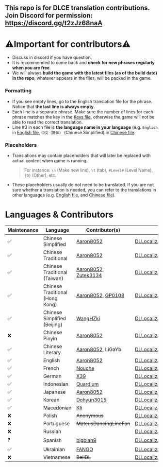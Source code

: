 ## This repo is for DLCE translation contributions. Join Discord for permission: https://discord.gg/t2zJz68naA
# ⚠️Important for contributors⚠️
- Discuss in discord if you have question.
- It is recommended to come back and **check for new phrases regularly when you are free**.
- We will always **build the game with the latest files (as of the build date) in the repo**, whatever appears in the files, will be packed in the game.
### Formatting
- If you see empty lines, go to the English translation file for the phrase. Notice that **the last line is always empty**.
- Each line is a separate phrase. Make sure the number of lines for each phrase matches the key in the [Keys file](/DLLocalization_Keys.bytes), otherwise the game will not be able to read the correct translation.
- Line #3 in each file is **the language name in your language** (e.g. `English` in [English file](/DLLocalization_English.bytes), `中文（简体）` (Chinese Simplified) in [Chinese file](/DLLocalization_ChineseSimplified.bytes).
### Placeholders
- Translations may contain placeholders that will later be replaced with actual content when game is running.
  > For instance: `\n` (Make new line), `\t` (tab), `#Level#` (Level Name), `{0}` (Other), etc.
- These placeholders usually do not need to be translated. If you are not sure whether a translation is needed, you can refer to the translations in other languages (e.g. [English file](/DLLocalization_English.bytes), and [Chinese file](/DLLocalization_ChineseSimplified.bytes)).
  
# Languages & Contributors
| Maintenance | Language | Contributor(s) | File |
| --------- | --------- | ---------------- | ------ |
| ✅ | Chinese Simplified | [Aaron8052](https://github.com/Aaron8052) | [DLLocalization_ChineseSimplified.bytes](https://github.com/DL-Community/DLCE-Translations/blob/main/DLLocalization_ChineseSimplified.bytes) |
| ✅ | Chinese Traditional | [Aaron8052](https://github.com/Aaron8052) | [DLLocalization_ChineseTradMainland.bytes](https://github.com/DL-Community/DLCE-Translations/blob/main/DLLocalization_ChineseTradMainland.bytes) |
| ✅ | Chinese Traditional (Taiwan) | [Aaron8052](https://github.com/Aaron8052), [Zutek3134](https://github.com/Zutek3134) | [DLLocalization_ChineseTraditional.bytes](https://github.com/DL-Community/DLCE-Translations/blob/main/DLLocalization_ChineseTraditional.bytes) |
| ✅ | Chinese Traditional (Hong Kong) | [Aaron8052](https://github.com/Aaron8052), [GP0108](https://github.com/GP0108) | [DLLocalization_CantoneseHK.bytes](https://github.com/DL-Community/DLCE-Translations/blob/main/DLLocalization_CantoneseHK.bytes) |
| ✅ | Chinese Simplified (Beijing) | [WangHZki](https://github.com/WangHZki) | [DLLocalization_ChineseBeijing.bytes](https://github.com/DL-Community/DLCE-Translations/blob/main/DLLocalization_ChineseBeijing.bytes) |
| ❌ | Chinese Pinyin | [Aaron8052](https://github.com/Aaron8052) | [DLLocalization_Pinyin.bytes](https://github.com/DL-Community/DLCE-Translations/blob/main/DLLocalization_Pinyin.bytes) |
| ✅ | Chinese Literary | [Aaron8052](https://github.com/Aaron8052), LiGaYb | [DLLocalization_ChineseClassical.bytes](https://github.com/DL-Community/DLCE-Translations/blob/main/DLLocalization_ChineseClassical.bytes) |
| ✅ | English | [Aaron8052](https://github.com/Aaron8052) | [DLLocalization_English.bytes](https://github.com/DL-Community/DLCE-Translations/blob/main/DLLocalization_English.bytes) |
| ✅ | French | [Nouche](https://github.com/Nouchey) | [DLLocalization_French.bytes](https://github.com/DL-Community/DLCE-Translations/blob/main/DLLocalization_French.bytes) |
| ✅ | German | [X39](https://github.com/X39X39) | [DLLocalization_German.bytes](https://github.com/DL-Community/DLCE-Translations/blob/main/DLLocalization_German.bytes) |
| ✅ | Indonesian | [Quardium](https://github.com/quardiumdl) | [DLLocalization_Indonesian.bytes](https://github.com/DL-Community/DLCE-Translations/blob/main/DLLocalization_Indonesian.bytes) |
| ✅ | Japanese | [Aaron8052](https://github.com/Aaron8052) | [DLLocalization_Japanese.bytes](https://github.com/DL-Community/DLCE-Translations/blob/main/DLLocalization_Japanese.bytes) |
| ✅ | Korean | [Dohyun3015](https://github.com/Dohyun3015) | [DLLocalization_Korean.bytes](https://github.com/DL-Community/DLCE-Translations/blob/main/DLLocalization_Korean.bytes) |
| ✅ | Macedonian | [Kli](https://github.com/dlkingkli) | [DLLocalization_Macedonian.bytes](https://github.com/DL-Community/DLCE-Translations/blob/main/DLLocalization_Macedonian.bytes) |
| ❌ | Polish | ~~Anonymous~~ | [DLLocalization_Polish.bytes](https://github.com/DL-Community/DLCE-Translations/blob/main/DLLocalization_Polish.bytes) |
| ❌ | Portuguese | ~~MateusDancingLineFan~~ | [DLLocalization_Portuguese.bytes](https://github.com/DL-Community/DLCE-Translations/blob/main/DLLocalization_Portuguese.bytes) |
| ❌ | Russian | | [DLLocalization_Russian.bytes](https://github.com/DL-Community/DLCE-Translations/blob/main/DLLocalization_Russian.bytes) |
| ❓ | Spanish | [bigblah9](https://github.com/bigblah9) | [DLLocalization_Spanish.bytes](https://github.com/DL-Community/DLCE-Translations/blob/main/DLLocalization_Spanish.bytes) |
| ✅ | Ukrainian | [FANGO](https://github.com/FANGO11) | [DLLocalization_Ukrainian.bytes](https://github.com/DL-Community/DLCE-Translations/blob/main/DLLocalization_Ukrainian.bytes) |
| ❌ | Vietnamese | ~~BellDL~~ | [DLLocalization_Vietnamese.bytes](https://github.com/DL-Community/DLCE-Translations/blob/main/DLLocalization_Vietnamese.bytes) |
